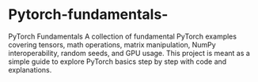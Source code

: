 # Pytorch-fundamentals-
PyTorch Fundamentals  A collection of fundamental PyTorch examples covering tensors, math operations, matrix manipulation, NumPy interoperability, random seeds, and GPU usage. This project is meant as a simple guide to explore PyTorch basics step by step with code and explanations.
